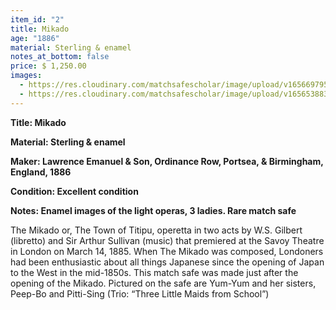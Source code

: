 ```yaml
---
item_id: "2"
title: Mikado
age: "1886"
material: Sterling & enamel
notes_at_bottom: false
price: $ 1,250.00
images:
  - https://res.cloudinary.com/matchsafescholar/image/upload/v1656697958/Mikado_use2.jpg
  - https://res.cloudinary.com/matchsafescholar/image/upload/v1656538837/Mikado33.jpg
---
```

**Title:		Mikado**

**Material: 	Sterling & enamel**

**Maker: 	        Lawrence Emanuel & Son, Ordinance Row, Portsea, & Birmingham, England, 1886**

**Condition: 	Excellent condition**

**Notes: 	        Enamel images of the light operas, 3 ladies. Rare match safe**


The Mikado or, The Town of Titipu, operetta in two acts by W.S. Gilbert (libretto) and Sir Arthur Sullivan (music) that premiered at the Savoy Theatre in London on March 14, 1885.
When The Mikado was composed, Londoners had been enthusiastic about all things Japanese since the opening of Japan to the West in the mid-1850s. This match safe was made just after the opening of the Mikado.
Pictured on the safe are Yum-Yum and her sisters, Peep-Bo and Pitti-Sing (Trio: “Three Little Maids from School”)
